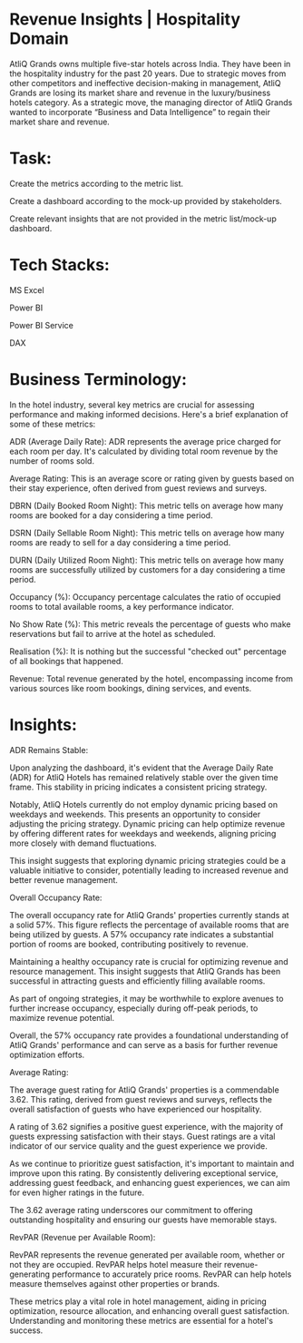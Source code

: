 # Revenue Insights | Hospitality Domain

AtliQ Grands owns multiple five-star hotels across India. They have been in the hospitality industry for the past 20 years. Due to strategic moves from other competitors and ineffective decision-making in management, AtliQ Grands are losing its market share and revenue in the luxury/business hotels category. As a strategic move, the managing director of AtliQ Grands wanted to incorporate “Business and Data Intelligence” to regain their market share and revenue.

# Task:

Create the metrics according to the metric list.

Create a dashboard according to the mock-up provided by stakeholders.

Create relevant insights that are not provided in the metric list/mock-up dashboard.


# Tech Stacks:
MS Excel

Power BI

Power BI Service

DAX

# Business Terminology:
In the hotel industry, several key metrics are crucial for assessing performance and making informed decisions. Here's a brief explanation of some of these metrics:

ADR (Average Daily Rate): ADR represents the average price charged for each room per day. It's calculated by dividing total room revenue by the number of rooms sold.

Average Rating: This is an average score or rating given by guests based on their stay experience, often derived from guest reviews and surveys.

DBRN (Daily Booked Room Night): This metric tells on average how many rooms are booked for a day considering a time period.

DSRN (Daily Sellable Room Night): This metric tells on average how many rooms are ready to sell for a day considering a time period.

DURN (Daily Utilized Room Night): This metric tells on average how many rooms are successfully utilized by customers for a day considering a time period.

Occupancy (%): Occupancy percentage calculates the ratio of occupied rooms to total available rooms, a key performance indicator.

No Show Rate (%): This metric reveals the percentage of guests who make reservations but fail to arrive at the hotel as scheduled.

Realisation (%): It is nothing but the successful "checked out" percentage of all bookings that happened.

Revenue: Total revenue generated by the hotel, encompassing income from various sources like room bookings, dining services, and events.


# Insights:
ADR Remains Stable:

Upon analyzing the dashboard, it's evident that the Average Daily Rate (ADR) for AtliQ Hotels has remained relatively stable over the given time frame. This stability in pricing indicates a consistent pricing strategy.

Notably, AtliQ Hotels currently do not employ dynamic pricing based on weekdays and weekends. This presents an opportunity to consider adjusting the pricing strategy. Dynamic pricing can help optimize revenue by offering different rates for weekdays and weekends, aligning pricing more closely with demand fluctuations.

This insight suggests that exploring dynamic pricing strategies could be a valuable initiative to consider, potentially leading to increased revenue and better revenue management.

Overall Occupancy Rate:

The overall occupancy rate for AtliQ Grands' properties currently stands at a solid 57%. This figure reflects the percentage of available rooms that are being utilized by guests. A 57% occupancy rate indicates a substantial portion of rooms are booked, contributing positively to revenue.

Maintaining a healthy occupancy rate is crucial for optimizing revenue and resource management. This insight suggests that AtliQ Grands has been successful in attracting guests and efficiently filling available rooms.

As part of ongoing strategies, it may be worthwhile to explore avenues to further increase occupancy, especially during off-peak periods, to maximize revenue potential.

Overall, the 57% occupancy rate provides a foundational understanding of AtliQ Grands' performance and can serve as a basis for further revenue optimization efforts.

Average Rating:

The average guest rating for AtliQ Grands' properties is a commendable 3.62. This rating, derived from guest reviews and surveys, reflects the overall satisfaction of guests who have experienced our hospitality.

A rating of 3.62 signifies a positive guest experience, with the majority of guests expressing satisfaction with their stays. Guest ratings are a vital indicator of our service quality and the guest experience we provide.

As we continue to prioritize guest satisfaction, it's important to maintain and improve upon this rating. By consistently delivering exceptional service, addressing guest feedback, and enhancing guest experiences, we can aim for even higher ratings in the future.

The 3.62 average rating underscores our commitment to offering outstanding hospitality and ensuring our guests have memorable stays.

RevPAR (Revenue per Available Room): 

RevPAR represents the revenue generated per available room, whether or not they are occupied. RevPAR helps hotel measure their revenue-generating performance to accurately price rooms. RevPAR can help hotels measure themselves against other properties or brands.

These metrics play a vital role in hotel management, aiding in pricing optimization, resource allocation, and enhancing overall guest satisfaction. Understanding and monitoring these metrics are essential for a hotel's success.
